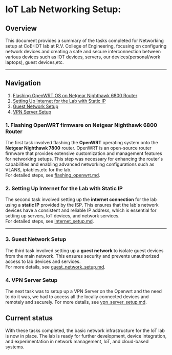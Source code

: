 # IoT Lab Networking Setup:

## Overview

This document provides a summary of the tasks completed for Networking setup at CoE-IOT lab at R.V. College of Engineering, focusing on configuring network devices and creating a safe and secure interconnection between various devices such as IOT devices, servers, our devices(personal/work laptops), guest devices,etc.

---
## Navigation

1. [Flashing OpenWRT OS on Netgear Nighthawk 6800 Router](#1-flashing-openwrt-os-on-netgear-nighthawk-6800-router)
2. [Setting Up Internet for the Lab with Static IP](#2-setting-up-internet-for-the-lab-with-static-ip)
3. [Guest Network Setup](#3-guest-network-setup)  
4. [VPN Server Setup](#4-vpn-server-setup)  

### 1. Flashing OpenWRT firmware on Netgear Nighthawk 6800 Router

The first task involved flashing the **OpenWRT** operating system onto the **Netgear Nighthawk 7800** router. OpenWRT is an open-source router firmware that provides extensive customization and management features for networking setups. This step was necessary for enhancing the router's capabilities and enabling advanced networking configurations such as VLANS, iptables,etc for the lab.  
For detailed steps, see [flashing_openwrt.md](./src/01_flashing_openwrt.md).

### 2. Setting Up Internet for the Lab with Static IP

The second task involved setting up the **internet connection** for the lab using a **static IP** provided by the ISP. This ensures that the lab's network devices have a consistent and reliable IP address, which is essential for setting up servers, IoT devices, and network services.  
For detailed steps, see [internet_setup.md](./src/02_internet_setup.md).

---

### 3. Guest Network Setup

The third task involved setting up a **guest network** to isolate guest devices from the main network. This ensures security and prevents unauthorized access to lab devices and services.  
For more details, see [guest_network_setup.md](./src/03_guest_network_setup.md).


### 4. VPN Server Setup

The next task was to setup up a VPN Server on the Openwrt and the need to do it was, we had to access all the locally connected devices and remotely and securely.
For more details, see [vpn_server_setup.md](./src/04_vpn_server_setup.md).
## Current status 

With these tasks completed, the basic network infrastructure for the IoT lab is now in place. The lab is ready for further development, device integration, and experimentation in network management, IoT, and cloud-based systems.